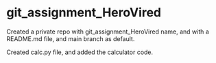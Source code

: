# git_assignment_HeroVired

Created a private repo with git_assignment_HeroVired name, and with a README.md file, and main branch as default.

Created calc.py file, and added the calculator code.
